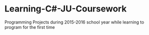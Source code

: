 # Learning-C#-JU-Coursework
Programming Projects during 2015-2016 school year while learning to program for the first time
